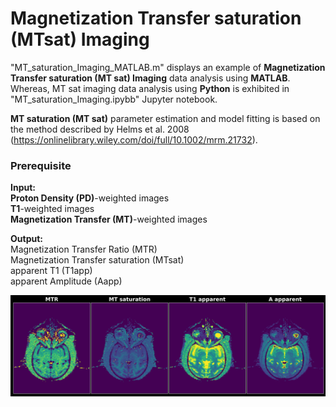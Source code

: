 # __Magnetization Transfer saturation (MTsat) Imaging__

"MT_saturation_Imaging_MATLAB.m" displays an example of __Magnetization Transfer saturation (MT sat) Imaging__ data analysis using __MATLAB__. Whereas, MT sat imaging data analysis using __Python__ is exhibited in "MT_saturation_Imaging.ipybb" Jupyter notebook. 

__MT saturation (MT sat)__ parameter estimation and model fitting is based on the method described by Helms et al. 2008 (https://onlinelibrary.wiley.com/doi/full/10.1002/mrm.21732).
### Prerequisite 
__Input:__ \
__Proton Density (PD)__-weighted images \
__T1__-weighted images \
__Magnetization Transfer (MT)__-weighted images

__Output:__ \
Magnetization Transfer Ratio (MTR) \
Magnetization Transfer saturation (MTsat) \
apparent T1 (T1app) \
apparent Amplitude (Aapp) 

![](MT_saturation_imaging_maps.png)
